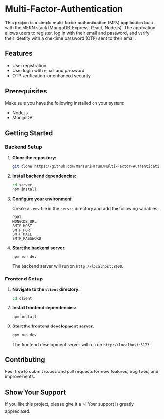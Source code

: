 # Multi-Factor-Authentication
This project is a simple multi-factor authentication (MFA) application built with the MERN stack (MongoDB, Express, React, Node.js). The application allows users to register, log in with their email and password, and verify their identity with a one-time password (OTP) sent to their email.

## Features

- User registration
- User login with email and password
- OTP verification for enhanced security

## Prerequisites

Make sure you have the following installed on your system:

- Node.js
- MongoDB

## Getting Started

### Backend Setup

1. **Clone the repository:**

    ```bash
    git clone https://github.com/MansuriHarun/Multi-Factor-Authentication
    ```

2. **Install backend dependencies:**

    ```bash
    cd server
    npm install
    ```

3. **Configure your environment:**

    Create a `.env` file in the `server` directory and add the following variables:

    ```
    PORT
    MONGODB_URL
    SMTP_HOST
    SMTP_PORT
    SMTP_MAIL
    SMTP_PASSWORD
    ```

4. **Start the backend server:**

    ```bash
    npm run dev
    ```

    The backend server will run on `http://localhost:8000`.

### Frontend Setup

1. **Navigate to the `client` directory:**

    ```bash
    cd client
    ```

2. **Install frontend dependencies:**

    ```bash
    npm install
    ```

3. **Start the frontend development server:**

    ```bash
    npm run dev
    ```

    The frontend development server will run on `http://localhost:5173`.

## Contributing

Feel free to submit issues and pull requests for new features, bug fixes, and improvements.

## Show Your Support

If you like this project, please give it a ⭐️! Your support is greatly appreciated.
